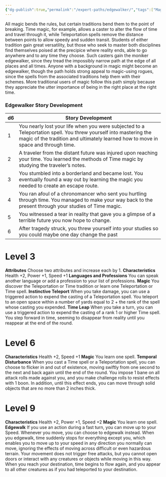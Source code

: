 ```yaml
---
{"dg-publish":true,"permalink":"/expert-paths/edgewalker/","tags":["Magic"]}
---
```


All magic bends the rules, but certain traditions bend them to the point of breaking. Time magic, for example, allows a caster to alter the flow of time and travel through it, while Teleportation spells remove the distance between points to allow speedy and sudden transit. Students of either tradition gain great versatility, but those who seek to master both disciplines find themselves poised at the precipice where reality ends, able to go anywhere and to any time they choose. Such casters gain the moniker edgewalker, since they tread the impossibly narrow path at the edge of all places and all times.
Anyone with a background in magic might become an edgewalker, though the path holds strong appeal to magic-using rogues, since the spells from the associated traditions help them with their schemes.
More traditional users of magic follow this path simply because they appreciate the utter importance of being in the right place at the right time.
### Edgewalker Story Development

| d6  | Story Development                                                                                                                                                                                      |
| --- | ------------------------------------------------------------------------------------------------------------------------------------------------------------------------------------------------------ |
| 1   | You nearly lost your life when you were subjected to a Teleportation spell. You threw yourself into mastering the magic of the tradition and ultimately learned how to move in space and through time. |
| 2   | A traveler from the distant future was injured upon reaching your time. You learned the methods of Time magic by studying the traveler’s notes.                                                        |
| 3   | You stumbled into a borderland and became lost. You eventually found a way out by learning the magic you needed to create an escape route.                                                             |
| 4   | You ran afoul of a chronomancer who sent you hurtling through time. You managed to make your way back to the present through your studies of Time magic.                                               |
| 5   | You witnessed a tear in reality that gave you a glimpse of a terrible future you now hope to change.                                                                                                   |
| 6   | After tragedy struck, you threw yourself into your studies so you could maybe one day change the past                                                                                                  |
# Level 3
**Attributes** Choose two attributes and increase each by 1.
**Characteristics** Health +2, Power +1, Speed +1
**Languages and Professions** You can speak another language or add a profession to your list of professions.
**Magic** You discover the Teleportation or Time tradition or learn one Teleportation or Time spell.
**Instinctive Teleport** When you take damage, you can use a triggered action to expend the casting of a Teleportation spell. You teleport to an open space within a number of yards equal to 2 + the rank of the spell whose casting you expended.
**Time Leap** When you take a turn, you can use a triggered action to expend the casting of a rank 1 or higher Time spell. You step forward in time, seeming to disappear from reality until you reappear at the end of the round.
# Level 6
**Characteristics** Health +2, Speed +1
**Magic** You learn one spell.
**Temporal Disturbance** When you cast a Time spell or a Teleportation spell, you can choose to flicker in and out of existence, moving swiftly from one second to the next and back again until the end of the round. You impose 1 bane on all attack rolls made against you, and you make challenge rolls to resist effects with 1 boon. In addition, until this effect ends, you can move through solid objects that are no more than 2 inches thick.
# Level 9
**Characteristics** Health +2, Power +1, Speed +2
**Magic** You learn one spell.
**Edgewalk** If you use an action during a fast turn, you can move up to your Speed. Whenever you move, you can choose to edgewalk instead. When you edgewalk, time suddenly stops for everything except you, which enables you to move up to your speed in any direction you normally can move, ignoring the effects of moving across difficult or even hazardous terrain. Your movement does not trigger free attacks, but you cannot open doors or interact with any creatures or objects while moving in this way. When you reach your destination, time begins to flow again, and you appear to all other creatures as if you had teleported to your destination.